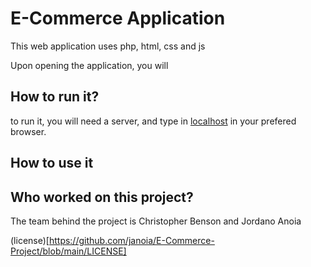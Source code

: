 # E-Commerce Application


This web application uses php, html, css and js

Upon opening the application, you will


## How to run it?

to run it, you will need a server, and type in [localhost](http://localhost/) in your prefered browser.

## How to use it


## Who worked on this project?

The team behind the project is Christopher Benson and Jordano Anoia


(license)[https://github.com/janoia/E-Commerce-Project/blob/main/LICENSE]
